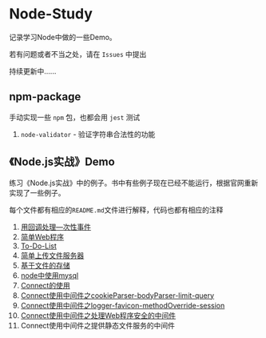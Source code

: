 # Node-Study
记录学习Node中做的一些Demo。

若有问题或者不当之处，请在 `Issues` 中提出

持续更新中......



## npm-package

手动实现一些 `npm` 包，也都会用 `jest` 测试

1. `node-validator` - 验证字符串合法性的功能

## 《Node.js实战》Demo

练习《Node.js实战》中的例子。书中有些例子现在已经不能运行，根据官网重新实现了一些例子。

每个文件都有相应的`README.md`文件进行解释，代码也都有相应的注释

1. [用回调处理—次性事件](https://github.com/ZiKng-Coding/Node-Study/tree/main/%E3%80%8ANode.js%E5%AE%9E%E6%88%98%E3%80%8BDemo/1.%E7%94%A8%E5%9B%9E%E8%B0%83%E5%A4%84%E7%90%86%E4%B8%80%E6%AC%A1%E6%80%A7%E4%BA%8B%E4%BB%B6)
2. [简单Web程序](https://github.com/ZiKng-Coding/Node-Study/tree/main/%E3%80%8ANode.js%E5%AE%9E%E6%88%98%E3%80%8BDemo/2.%E7%AE%80%E5%8D%95Web%E7%A8%8B%E5%BA%8F)
3. [To-Do-List](https://github.com/ZiKng-Coding/Node-Study/tree/main/%E3%80%8ANode.js%E5%AE%9E%E6%88%98%E3%80%8BDemo/3.To-Do-List)
4. [简单上传文件服务器](https://github.com/ZiKng-Coding/Node-Study/tree/main/%E3%80%8ANode.js%E5%AE%9E%E6%88%98%E3%80%8BDemo/4.%E7%AE%80%E5%8D%95%E4%B8%8A%E4%BC%A0%E6%96%87%E4%BB%B6%E6%9C%8D%E5%8A%A1%E5%99%A8)
5. [基于文件的存储](https://github.com/ZiKng-Coding/Node-Study/tree/main/%E3%80%8ANode.js%E5%AE%9E%E6%88%98%E3%80%8BDemo/5.%E5%9F%BA%E4%BA%8E%E6%96%87%E4%BB%B6%E7%9A%84%E5%AD%98%E5%82%A8)
6. [node中使用mysql](https://github.com/ZiKng-Coding/Node-Study/tree/main/%E3%80%8ANode.js%E5%AE%9E%E6%88%98%E3%80%8BDemo/6.node%E4%B8%AD%E4%BD%BF%E7%94%A8mysql)
7. [Connect的使用](https://github.com/ZiKng-Coding/Node-Study/tree/main/%E3%80%8ANode.js%E5%AE%9E%E6%88%98%E3%80%8BDemo/7.Connect%E4%BD%BF%E7%94%A8)
8. [Connect使用中间件之cookieParser-bodyParser-limit-query](https://github.com/ZiKng-Coding/Node-Study/tree/main/%E3%80%8ANode.js%E5%AE%9E%E6%88%98%E3%80%8BDemo/8.Connect%E8%87%AA%E5%B8%A6%E7%9A%84%E4%B8%AD%E9%97%B4%E4%BB%B6%E4%B9%8BcookieParser-bodyParser-limit-query)
9. [Connect使用中间件之logger-favicon-methodOverride-session](https://github.com/ZiKng-Coding/Node-Study/tree/main/%E3%80%8ANode.js%E5%AE%9E%E6%88%98%E3%80%8BDemo/9.Connect%E4%BD%BF%E7%94%A8%E4%B8%AD%E9%97%B4%E4%BB%B6%E4%B9%8Blogger-favicon-methodOverride-session)
10. [Connect使用中间件之处理Web程序安全的中间件](https://github.com/ZiKng-Coding/Node-Study/tree/main/%E3%80%8ANode.js%E5%AE%9E%E6%88%98%E3%80%8BDemo/10.Connect%E4%BD%BF%E7%94%A8%E4%B8%AD%E9%97%B4%E4%BB%B6%E4%B9%8B%E5%A4%84%E7%90%86Web%E7%A8%8B%E5%BA%8F%E5%AE%89%E5%85%A8%E7%9A%84%E4%B8%AD%E9%97%B4%E4%BB%B6)
11. Connect使用中间件之提供静态文件服务的中间件
